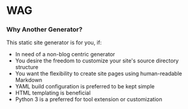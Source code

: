 # WAG
### Why Another Generator?

This static site generator is for you, if:
* In need of a non-blog centric generator
* You desire the freedom to customize your site's source directory structure
* You want the flexibility to create site pages using human-readable Markdown
* YAML build configuration is preferred to be kept simple
* HTML templating is beneficial
* Python 3 is a preferred for tool extension or customization
